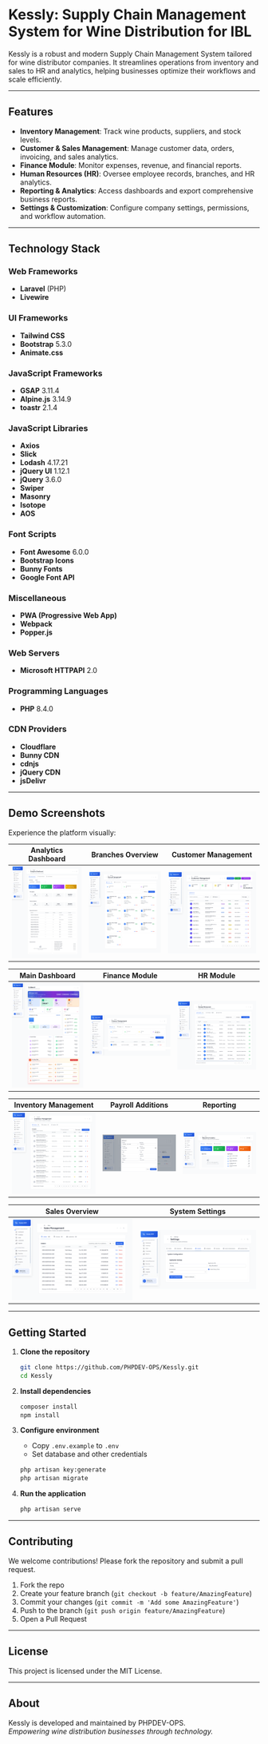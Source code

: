 # Kessly: Supply Chain Management System for Wine Distribution for IBL

Kessly is a robust and modern Supply Chain Management System tailored for wine distributor companies. It streamlines operations from inventory and sales to HR and analytics, helping businesses optimize their workflows and scale efficiently.

---

## Features

- **Inventory Management**: Track wine products, suppliers, and stock levels.
- **Customer & Sales Management**: Manage customer data, orders, invoicing, and sales analytics.
- **Finance Module**: Monitor expenses, revenue, and financial reports.
- **Human Resources (HR)**: Oversee employee records, branches, and HR analytics.
- **Reporting & Analytics**: Access dashboards and export comprehensive business reports.
- **Settings & Customization**: Configure company settings, permissions, and workflow automation.

---

## Technology Stack

### Web Frameworks
- **Laravel** (PHP)
- **Livewire**

### UI Frameworks
- **Tailwind CSS**
- **Bootstrap** 5.3.0
- **Animate.css**

### JavaScript Frameworks
- **GSAP** 3.11.4
- **Alpine.js** 3.14.9
- **toastr** 2.1.4

### JavaScript Libraries
- **Axios**
- **Slick**
- **Lodash** 4.17.21
- **jQuery UI** 1.12.1
- **jQuery** 3.6.0
- **Swiper**
- **Masonry**
- **Isotope**
- **AOS**

### Font Scripts
- **Font Awesome** 6.0.0
- **Bootstrap Icons**
- **Bunny Fonts**
- **Google Font API**

### Miscellaneous
- **PWA (Progressive Web App)**
- **Webpack**
- **Popper.js**

### Web Servers
- **Microsoft HTTPAPI** 2.0

### Programming Languages
- **PHP** 8.4.0

### CDN Providers
- **Cloudflare**
- **Bunny CDN**
- **cdnjs**
- **jQuery CDN**
- **jsDelivr**

---

## Demo Screenshots

Experience the platform visually:

| Analytics Dashboard | Branches Overview | Customer Management |
|---------------------|-------------------|--------------------|
| ![](images/Kessly-analytics.png) | ![](images/Kessly-branches.png) | ![](images/Kessly-customers.png) |

| Main Dashboard | Finance Module | HR Module |
|----------------|---------------|-----------|
| ![](images/Kessly-dash.png) | ![](images/Kessly-finance.png) | ![](images/Kessly-hr.png) |

| Inventory Management | Payroll Additions | Reporting |
|---------------------|------------------|-----------|
| ![](images/Kessly-inventory.png) | ![](images/Kessly-pr.png) | ![](images/Kessly-reports.png) |

| Sales Overview | System Settings |
|---------------|-----------------|
| ![](images/Kessly-sales.png) | ![](images/Kessly-settings.png) |

---

## Getting Started

1. **Clone the repository**
   ```bash
   git clone https://github.com/PHPDEV-OPS/Kessly.git
   cd Kessly
   ```
2. **Install dependencies**
   ```bash
   composer install
   npm install
   ```
3. **Configure environment**
   - Copy `.env.example` to `.env`
   - Set database and other credentials

   ```bash
   php artisan key:generate
   php artisan migrate
   ```

4. **Run the application**
   ```bash
   php artisan serve
   ```

---

## Contributing

We welcome contributions! Please fork the repository and submit a pull request.

1. Fork the repo
2. Create your feature branch (`git checkout -b feature/AmazingFeature`)
3. Commit your changes (`git commit -m 'Add some AmazingFeature'`)
4. Push to the branch (`git push origin feature/AmazingFeature`)
5. Open a Pull Request

---

## License

This project is licensed under the MIT License.

---

## About

Kessly is developed and maintained by PHPDEV-OPS.  
*Empowering wine distribution businesses through technology.*
